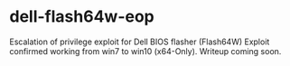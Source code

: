 # dell-flash64w-eop
Escalation of privilege exploit for Dell BIOS flasher (Flash64W)
Exploit confirmed working from win7 to win10 (x64-Only).
Writeup coming soon.
